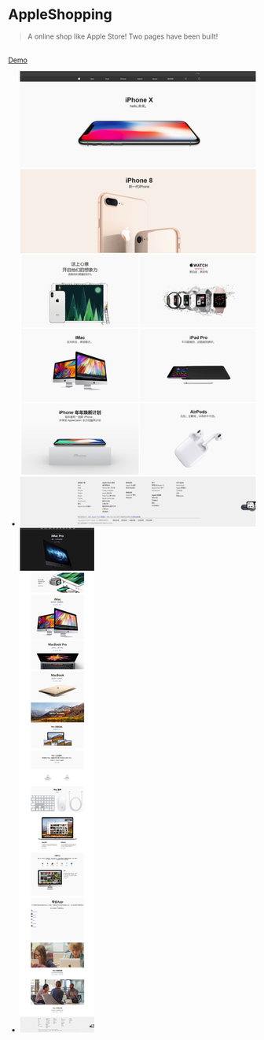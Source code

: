 # AppleShopping
> A online shop like Apple Store! Two pages have been built!
<br/>
<a href="http://www.sivan.tech/AppleShopping/" target="_blank">Demo</a>
<br/>



* ![主界面](/description/img/20181112135026.jpg)
* ![Mac界面](/description/img/20181112135136.jpg)